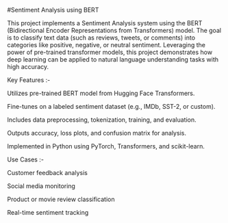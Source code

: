 #Sentiment Analysis using BERT

This project implements a Sentiment Analysis system using the BERT (Bidirectional Encoder Representations from Transformers) model. The goal is to classify text data (such as reviews, tweets, or comments) into categories like positive, negative, or neutral sentiment. Leveraging the power of pre-trained transformer models, this project demonstrates how deep learning can be applied to natural language understanding tasks with high accuracy.

Key Features :-

Utilizes pre-trained BERT model from Hugging Face Transformers.

Fine-tunes on a labeled sentiment dataset (e.g., IMDb, SST-2, or custom).

Includes data preprocessing, tokenization, training, and evaluation.

Outputs accuracy, loss plots, and confusion matrix for analysis.

Implemented in Python using PyTorch, Transformers, and scikit-learn.

Use Cases :- 

Customer feedback analysis

Social media monitoring

Product or movie review classification

Real-time sentiment tracking

